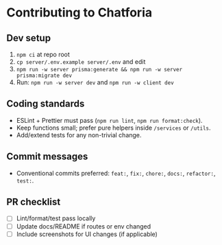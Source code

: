 # Contributing to Chatforia

## Dev setup
1) `npm ci` at repo root  
2) `cp server/.env.example server/.env` and edit  
3) `npm run -w server prisma:generate && npm run -w server prisma:migrate dev`  
4) Run: `npm run -w server dev` and `npm run -w client dev`

## Coding standards
- ESLint + Prettier must pass (`npm run lint`, `npm run format:check`).
- Keep functions small; prefer pure helpers inside `/services` or `/utils`.
- Add/extend tests for any non-trivial change.

## Commit messages
- Conventional commits preferred: `feat:`, `fix:`, `chore:`, `docs:`, `refactor:`, `test:`.

## PR checklist
- [ ] Lint/format/test pass locally
- [ ] Update docs/README if routes or env changed
- [ ] Include screenshots for UI changes (if applicable)
